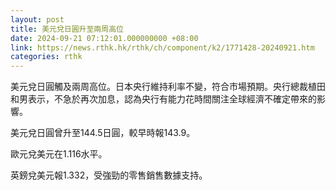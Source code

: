 ```yaml
---
layout: post
title: 美元兌日圓升至兩周高位
date: 2024-09-21 07:12:01.000000000 +08:00
link: https://news.rthk.hk/rthk/ch/component/k2/1771428-20240921.htm
categories: rthk
---
```


美元兌日圓觸及兩周高位。日本央行維持利率不變，符合市場預期。央行總裁植田和男表示，不急於再次加息，認為央行有能力花時間關注全球經濟不確定帶來的影響。

美元兌日圓曾升至144.5日圓，較早時報143.9。

歐元兌美元在1.116水平。

英鎊兌美元報1.332，受強勁的零售銷售數據支持。

